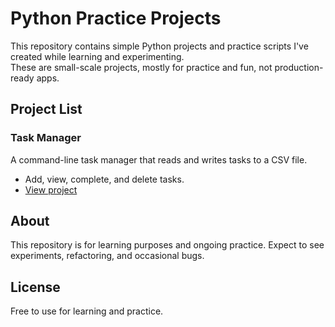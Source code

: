 # Python Practice Projects

This repository contains simple Python projects and practice scripts I've created while learning and experimenting.  
These are small-scale projects, mostly for practice and fun, not production-ready apps.

## Project List

### Task Manager
A command-line task manager that reads and writes tasks to a CSV file.
- Add, view, complete, and delete tasks.
- [View project](./task-manager/README.md)

## About
This repository is for learning purposes and ongoing practice. Expect to see experiments, refactoring, and occasional bugs.

## License
Free to use for learning and practice.
